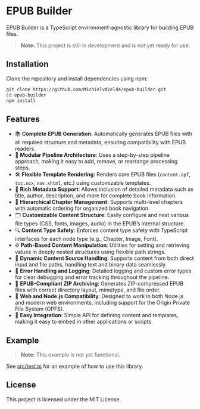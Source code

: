 # EPUB Builder

EPUB Builder is a TypeScript environment-agnostic library for building EPUB
files.

> **Note:** This project is still in development and is not yet ready for use.

## Installation

Clone the repository and install dependencies using npm:

```sh
git clone https://github.com/MichielvdVelde/epub-builder.git
cd epub-builder
npm install
```

## Features

- 📚 **Complete EPUB Generation**: Automatically generates EPUB files with all
  required structure and metadata, ensuring compatibility with EPUB readers.
- 🧩 **Modular Pipeline Architecture**: Uses a step-by-step pipeline approach,
  making it easy to add, remove, or rearrange processing steps.
- 🛠️ **Flexible Template Rendering**: Renders core EPUB files (`content.opf`,
  `toc.ncx`, `nav.xhtml`, etc.) using customizable templates.
- 📝 **Rich Metadata Support**: Allows inclusion of detailed metadata such as
  title, author, description, and more for complete book information.
- 📖 **Hierarchical Chapter Management**: Supports multi-level chapters with
  automatic ordering for organized book navigation.
- 🗂️ **Customizable Content Structure**: Easily configure and nest various file
  types (CSS, fonts, images, audio) in the EPUB’s internal structure.
- 🔍 **Content Type Safety**: Enforces content type safety with TypeScript
  interfaces for each node type (e.g., Chapter, Image, Font).
- 🌐 **Path-Based Content Manipulation**: Utilities for setting and retrieving
  values in deeply nested structures using flexible path strings.
- 🔄 **Dynamic Content Source Handling**: Supports content from both direct
  input and file paths, handling text and binary data seamlessly.
- 🧪 **Error Handling and Logging**: Detailed logging and custom error types for
  clear debugging and error tracking throughout the pipeline.
- 💾 **EPUB-Compliant ZIP Archiving**: Generates ZIP-compressed EPUB files with
  correct directory layout, mimetype, and file order.
- 🚀 **Web and Node.js Compatibility**: Designed to work in both Node.js and
  modern web environments, including support for the Origin Private File System
  (OPFS).
- 🔧 **Easy Integration**: Simple API for defining content and templates, making
  it easy to embed in other applications or scripts.

## Example

> **Note:** This example is not yet functional.

See [src/test.ts](src/test.ts) for an example of how to use this library.

## License

This project is licensed under the MIT License.
